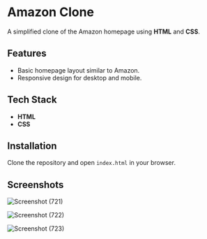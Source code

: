 # Amazon Clone

A simplified clone of the Amazon homepage using **HTML** and **CSS**.

## Features
- Basic homepage layout similar to Amazon.
- Responsive design for desktop and mobile.

## Tech Stack
- **HTML**
- **CSS**

## Installation
Clone the repository and open `index.html` in your browser.

## Screenshots
![Screenshot (721)](https://github.com/user-attachments/assets/903674f2-f2de-40cb-b8f1-b296341de8ef)

![Screenshot (722)](https://github.com/user-attachments/assets/77541292-9d35-4a1c-8ec3-f89655b8372b)

![Screenshot (723)](https://github.com/user-attachments/assets/49a2ea20-3942-448e-aeb1-257b12698636)

